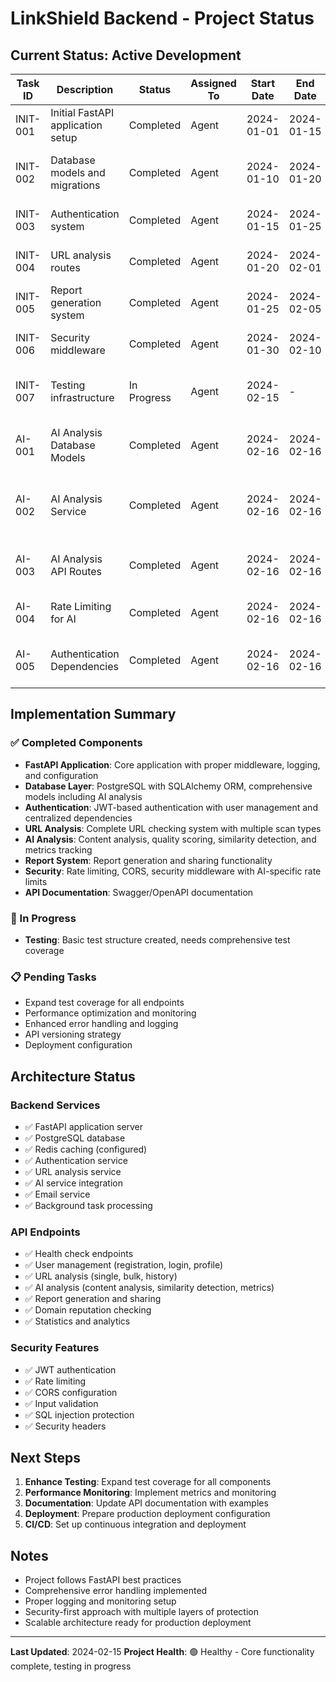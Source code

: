 # LinkShield Backend - Project Status

## Current Status: Active Development

| Task ID | Description | Status | Assigned To | Start Date | End Date | Notes |
|---------|-------------|--------|-------------|------------|----------|---------|
| INIT-001 | Initial FastAPI application setup | Completed | Agent | 2024-01-01 | 2024-01-15 | Core app structure implemented |
| INIT-002 | Database models and migrations | Completed | Agent | 2024-01-10 | 2024-01-20 | SQLAlchemy models for URL checks, users, reports |
| INIT-003 | Authentication system | Completed | Agent | 2024-01-15 | 2024-01-25 | JWT-based auth with user management |
| INIT-004 | URL analysis routes | Completed | Agent | 2024-01-20 | 2024-02-01 | Comprehensive URL checking endpoints |
| INIT-005 | Report generation system | Completed | Agent | 2024-01-25 | 2024-02-05 | Report creation and sharing |
| INIT-006 | Security middleware | Completed | Agent | 2024-01-30 | 2024-02-10 | Rate limiting, CORS, security headers |
| INIT-007 | Testing infrastructure | In Progress | Agent | 2024-02-15 | - | Basic test structure created, needs expansion |
| AI-001 | AI Analysis Database Models | Completed | Agent | 2024-02-16 | 2024-02-16 | AI analysis models and migrations created |
| AI-002 | AI Analysis Service | Completed | Agent | 2024-02-16 | 2024-02-16 | Service for content analysis and similarity detection |
| AI-003 | AI Analysis API Routes | Completed | Agent | 2024-02-16 | 2024-02-16 | REST endpoints for AI analysis features |
| AI-004 | Rate Limiting for AI | Completed | Agent | 2024-02-16 | 2024-02-16 | Rate limiting utilities for AI endpoints |
| AI-005 | Authentication Dependencies | Completed | Agent | 2024-02-16 | 2024-02-16 | Centralized auth dependencies module |

## Implementation Summary

### ✅ Completed Components
- **FastAPI Application**: Core application with proper middleware, logging, and configuration
- **Database Layer**: PostgreSQL with SQLAlchemy ORM, comprehensive models including AI analysis
- **Authentication**: JWT-based authentication with user management and centralized dependencies
- **URL Analysis**: Complete URL checking system with multiple scan types
- **AI Analysis**: Content analysis, quality scoring, similarity detection, and metrics tracking
- **Report System**: Report generation and sharing functionality
- **Security**: Rate limiting, CORS, security middleware with AI-specific rate limits
- **API Documentation**: Swagger/OpenAPI documentation

### 🔄 In Progress
- **Testing**: Basic test structure created, needs comprehensive test coverage

### 📋 Pending Tasks
- Expand test coverage for all endpoints
- Performance optimization and monitoring
- Enhanced error handling and logging
- API versioning strategy
- Deployment configuration

## Architecture Status

### Backend Services
- ✅ FastAPI application server
- ✅ PostgreSQL database
- ✅ Redis caching (configured)
- ✅ Authentication service
- ✅ URL analysis service
- ✅ AI service integration
- ✅ Email service
- ✅ Background task processing

### API Endpoints
- ✅ Health check endpoints
- ✅ User management (registration, login, profile)
- ✅ URL analysis (single, bulk, history)
- ✅ AI analysis (content analysis, similarity detection, metrics)
- ✅ Report generation and sharing
- ✅ Domain reputation checking
- ✅ Statistics and analytics

### Security Features
- ✅ JWT authentication
- ✅ Rate limiting
- ✅ CORS configuration
- ✅ Input validation
- ✅ SQL injection protection
- ✅ Security headers

## Next Steps

1. **Enhance Testing**: Expand test coverage for all components
2. **Performance Monitoring**: Implement metrics and monitoring
3. **Documentation**: Update API documentation with examples
4. **Deployment**: Prepare production deployment configuration
5. **CI/CD**: Set up continuous integration and deployment

## Notes

- Project follows FastAPI best practices
- Comprehensive error handling implemented
- Proper logging and monitoring setup
- Security-first approach with multiple layers of protection
- Scalable architecture ready for production deployment

---

**Last Updated**: 2024-02-15
**Project Health**: 🟢 Healthy - Core functionality complete, testing in progress